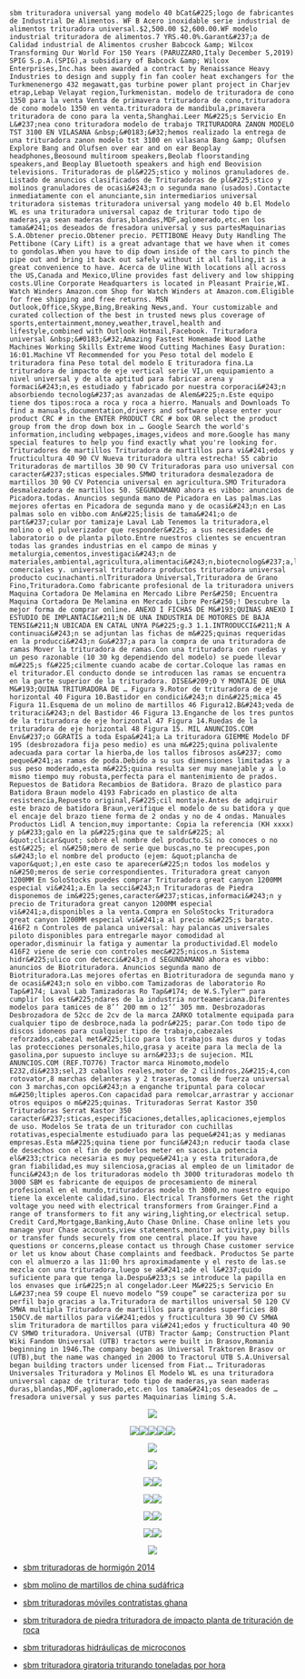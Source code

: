
```
sbm trituradora universal yang modelo 40 bCat&#225;logo de fabricantes de Industrial De Alimentos. WF B Acero inoxidable serie industrial de alimentos trituradora universal.$2,500.00 $2,600.00.WF modelo industrial trituradora de alimentos.7 YRS.40.0%.Garant&#237;a de Calidad industrial de Alimentos crusher Babcock &amp; Wilcox Transforming Our World For 150 Years (PARUZZARO,Italy December 5,2019) SPIG S.p.A.(SPIG),a subsidiary of Babcock &amp; Wilcox Enterprises,Inc.has been awarded a contract by Renaissance Heavy Industries to design and supply fin fan cooler heat exchangers for the Turkmenenergo 432 megawatt,gas turbine power plant project in Charjev etrap,Lebap Velayat region,Turkmenistan. modelo de trituradora de cono 1350 para la venta Venta de primavera trituradora de cono,trituradora de cono modelo 1350 en venta.trituradora de mandibula,primavera trituradora de cono para la venta,Shanghai.Leer M&#225;s Servicio En L&#237;nea cono trituradora modelo de trabajo TRITURADORA ZANON MODELO TST 3100 EN VILASANA &nbsp;&#0183;&#32;hemos realizado la entrega de una trituradora zanon modelo tst 3100 en vilasana Bang &amp; Olufsen Explore Bang and Olufsen over ear and on ear Beoplay headphones,Beosound multiroom speakers,Beolab floorstanding speakers,and Beoplay Bluetooth speakers and high end Beovision televisions. Trituradoras de pl&#225;stico y molinos granuladores de. Listado de anuncios clasificados de Trituradoras de pl&#225;stico y molinos granuladores de ocasi&#243;n o segunda mano (usados).Contacte inmediatamente con el anunciante,sin intermediarios universal trituradora sistemas trituradora universal yang modelo 40 b.El Modelo WL es una trituradora universal capaz de triturar todo tipo de maderas,ya sean maderas duras,blandas,MDF,aglomerado,etc.en los tama&#241;os deseados de fresadora universal y sus partesMaquinarias S.A.Obtener precio.Obtener precio. PETTIBONE Heavy Duty Handling The Pettibone (Cary Lift) is a great advantage that we have when it comes to gondolas.When you have to dip down inside of the cars to pinch the pipe out and bring it back out safely without it all falling,it is a great convenience to have. Acerca de Uline With locations all across the US,Canada and Mexico,Uline provides fast delivery and low shipping costs.Uline Corporate Headquarters is located in Pleasant Prairie,WI. Watch Winders Amazon.com Shop for Watch Winders at Amazon.com.Eligible for free shipping and free returns. MSN Outlook,Office,Skype,Bing,Breaking News,and. Your customizable and curated collection of the best in trusted news plus coverage of sports,entertainment,money,weather,travel,health and lifestyle,combined with Outlook Hotmail,Facebook. Trituradora universal &nbsp;&#0183;&#32;Amazing Fastest Homemade Wood Lathe Machines Working Skills Extreme Wood Cutting Machines Easy Duration: 16:01.Machine VT Recommended for you Peso total del modelo E trituradora fina Peso total del modelo E trituradora fina.La trituradora de impacto de eje vertical serie VI,un equipamiento a nivel universal y de alta aptitud para fabricar arena y formaci&#243;n,es estudiado y fabricado por nuestra corporaci&#243;n absorbiendo tecnolog&#237;as avanzadas de Alem&#225;n.Este equipo tiene dos tipos:roca a roca y roca a hierro. Manuals and Downloads To find a manuals,documentation,drivers and software please enter your product CRC # in the ENTER PRODUCT CRC # box OR select the product group from the drop down box in … Google Search the world's information,including webpages,images,videos and more.Google has many special features to help you find exactly what you're looking for. Trituradores de martillos Trituradora de martillos para vi&#241;edos y fructicultura 40 90 CV Nueva trituradora ultra estrecha! S5 cabrio Trituradoras de martillos 30 90 CV Trituradoras para uso universal con caracter&#237;sticas especiales.SMWO trituradora desmalezadora de martillos 30 90 CV Potencia universal en agricultura.SMO Trituradora desmalezadora de martillos 50. SEGUNDAMANO ahora es vibbo: anuncios de Picadora.todas. Anuncios segunda mano de Picadora en Las palmas.Las mejores ofertas en Picadora de segunda mano y de ocasi&#243;n en Las palmas solo en vibbo.com An&#225;lisis de tama&#241;o de part&#237;cular por tamizaje Laval Lab Tenemos la trituradora,el molino o el pulverizador que responder&#225; a sus necesidades de laboratorio o de planta piloto.Entre nuestros clientes se encuentran todas las grandes industrias en el campo de minas y metalurgia,cementos,investigaci&#243;n de materiales,ambiental,agricultura,alimentaci&#243;n,biotecnolog&#237;a,laboratorios comerciales y. universal trituradora productos trituradora universal producto cucinachanti.nlTrituradora Universal,Trituradora de Grano Fino,Trituradora.Como fabricante profesional de la trituradora univers Maquina Cortadora De Melamina en Mercado Libre Per&#250; Encuentra Maquina Cortadora De Melamina en Mercado Libre Per&#250;! Descubre la mejor forma de comprar online. ANEXO I FICHAS DE M&#193;QUINAS ANEXO I ESTUDIO DE IMPLANTACI&#211;N DE UNA INDUSTRIA DE MOTORES DE BAJA TENSI&#211;N UBICADA EN CATAL UNYA P&#225;g.3 1.1.INTRODUCCI&#211;N A continuaci&#243;n se adjuntan las fichas de m&#225;quinas requeridas en la producci&#243;n Gu&#237;a para la compra de una trituradora de ramas Mover la trituradora de ramas.Con una trituradora con ruedas y un peso razonable (10 30 kg dependiendo del modelo) se puede llevar m&#225;s f&#225;cilmente cuando acabe de cortar.Coloque las ramas en el triturador.El conducto donde se introducen las ramas se encuentra en la parte superior de la trituradora. DISE&#209;O Y MONTAJE DE UNA M&#193;QUINA TRITURADORA DE … Figura 9.Rotor de trituradora de eje horizontal 40 Figura 10.Bastidor en condici&#243;n din&#225;mica 45 Figura 11.Esquema de un molino de martillos 46 Figura12.B&#243;veda de trituraci&#243;n del Bastidor 46 Figura 13.Enganche de los tres puntos de la trituradora de eje horizontal 47 Figura 14.Ruedas de la trituradora de eje horizontal 48 Figura 15. MIL ANUNCIOS.COM Env&#237;o GGRATIS a toda Espa&#241;a La trituradora GIEMME Modelo DF 195 (desbrozadora fija peso medio) es una m&#225;quina polivalente adecuada para cortar la hierba,de los tallos fibrosos as&#237; como peque&#241;as ramas de poda.Debido a su sus dimensiones limitadas y a sus peso moderado,esta m&#225;quina resulta ser muy manejable y a lo mismo tiempo muy robusta,perfecta para el mantenimiento de prados. Repuestos de Batidora Recambios de Batidora. Brazo de plastico para Batidora Braun modelo 4193 Fabricado en plastico de alta resistencia,Repuesto original,F&#225;cil montaje.Antes de adqiruir este brazo de batidora Braun,verifique el modelo de su batidora y que el encaje del brazo tiene forma de 2 ondas y no de 4 ondas. Manuales Productos Lidl A tencion,muy importante: Copia la referencia (KH xxxx) y p&#233;galo en la p&#225;gina que te saldr&#225; al &quot;clicar&quot; sobre el nombre del producto.Si no conoces o no est&#225; el n&#250;mero de serie que buscas,no te preocupes,pon s&#243;lo el nombre del producto (ejem: &quot;plancha de vapor&quot;),en este caso te aparecer&#225;n todos los modelos y n&#250;meros de serie correspondientes. Trituradora great canyon 1200MM En SoloStocks puedes comprar Trituradora great canyon 1200MM especial vi&#241;a.En la secci&#243;n Trituradoras de Piedra disponemos de im&#225;genes,caracter&#237;sticas,informaci&#243;n y precio de Trituradora great canyon 1200MM especial vi&#241;a,disponibles a la venta.Compra en SoloStocks Trituradora great canyon 1200MM especial vi&#241;a al precio m&#225;s barato. 416F2 n Controles de palanca universal: hay palancas universales piloto disponibles para entregarle mayor comodidad al operador,disminuir la fatiga y aumentar la productividad.El modelo 416F2 viene de serie con controles mec&#225;nicos.n Sistema hidr&#225;ulico con detecci&#243;n d SEGUNDAMANO ahora es vibbo: anuncios de Biotrituradora. Anuncios segunda mano de Biotrituradora.Las mejores ofertas en Biotrituradora de segunda mano y de ocasi&#243;n solo en vibbo.com Tamizadoras de laboratorio Ro Tap&#174; Laval Lab Tamizadoras Ro Tap&#174; de W.S.Tyler™ para cumplir los est&#225;ndares de la industria norteamericana.Diferentes modelos para tamices de 8’’ 200 mm o 12’’ 305 mm. Desbrozadoras Desbrozadora de 52cc de 2cv de la marca ZARKO totalmente equipada para cualquier tipo de desbroce,nada la podr&#225; parar.Con todo tipo de discos idoneos para cualquier tipo de trabajo,cabezales reforzados,cabezal met&#225;lico para los trabajos mas duros y todas las protecciones personales,hilo,grasa y aceite para la mecla de la gasolina,por supuesto incluye su arn&#233;s de sujecion. MIL ANUNCIOS.COM (REF.TO776) Tractor marca Hinomoto,modelo E232,di&#233;sel,23 caballos reales,motor de 2 cilindros,2&#215;4,con rotovator,8 marchas delanteras y 2 traseras,tomas de fuerza universal con 3 marchas,con opci&#243;n a enganche tripuntal para colocar m&#250;ltiples aperos.Con capacidad para remolcar,arrastrar y accionar otros equipos o m&#225;quinas. Trituradoras Serrat Kastor 350 Trituradoras Serrat Kastor 350 caracter&#237;sticas,especificaciones,detalles,aplicaciones,ejemplos de uso. Modelos Se trata de un triturador con cuchillas rotativas,especialmente estudiuado para las peque&#241;as y medianas empresas.Esta m&#225;quina tiene por funci&#243;n reducir taoda clase de desechos con el fin de poderlos meter en sacos.La potencia el&#233;ctrica necesaria es muy peque&#241;a y esta trituradora,de gran fiabilidad,es muy silenciosa,gracias al empleo de un limitador de funci&#243;n de los trituradoras modelo th 3000 trituradoras modelo th 3000 SBM es fabricante de equipos de procesamiento de mineral profesional en el mundo,trituradoras modelo th 3000,no nuestro equipo tiene la excelente calidad,sino. Electrical Transformers Get the right voltage you need with electrical transformers from Grainger.Find a range of transformers to fit any wiring,lighting,or electrical setup. Credit Card,Mortgage,Banking,Auto Chase Online. Chase online lets you manage your Chase accounts,view statements,monitor activity,pay bills or transfer funds securely from one central place.If you have questions or concerns,please contact us through Chase customer service or let us know about Chase complaints and feedback. Productos Se parte con el almuerzo a las 11:00 hrs aproximadamente y el resto de las.se mezcla con una trituradora,luego se a&#241;ade el l&#237;quido suficiente para que tenga la.Despu&#233;s se introduce la papilla en los envases que ir&#225;n al congelador.Leer M&#225;s Servicio En L&#237;nea S9 coupe El nuevo modelo “S9 coupe” se caracteriza por su perfil bajo gracias a la.Trituradora de martillos universal 50 120 CV SMWA multipla Trituradora de martillos para grandes superficies 80 150CV.de martillos para vi&#241;edos y fructicultura 30 90 CV SMWA slim Trituradora de martillos para vi&#241;edos y fructicultura 40 90 CV SMWO trituradora. Universal (UTB) Tractor &amp; Construction Plant Wiki Fandom Universal (UTB) tractors were built in Brasov,Romania beginning in 1946.The company began as Universal Traktoren Brasov or (UTB),but the name was changed in 2000 to Tractorul UTB S.A.Universal began building tractors under licensed from Fiat.… Trituradoras Universales Trituradora y Molinos El Modelo WL es una trituradora universal capaz de triturar todo tipo de maderas,ya sean maderas duras,blandas,MDF,aglomerado,etc.en los tama&#241;os deseados de … fresadora universal y sus partes Maquinarias liming S.A. 
```

<div align="center">

<a href="https://es-crusher.shibang-china.com/github&k=sbm+trituradora+universal+yang+modelo+40+b"><img src="https://static.shibang-china.com/es/crusher/logo.jpg"></a>

<a href="https://es-crusher.shibang-china.com/github&k=sbm+trituradora+universal+yang+modelo+40+b"><img src="https://static.shibang-china.com/es/crusher/index.jpg"></a><a href="https://es-crusher.shibang-china.com/material.htmlgithub&k=sbm+trituradora+universal+yang+modelo+40+b"><img src="https://static.shibang-china.com/es/crusher/material.jpg"></a><a href="https://es-crusher.shibang-china.com/application.htmlgithub&k=sbm+trituradora+universal+yang+modelo+40+b"><img src="https://static.shibang-china.com/es/crusher/application.jpg"></a><a href="https://es-crusher.shibang-china.com/aboutus.htmlgithub&k=sbm+trituradora+universal+yang+modelo+40+b"><img src="https://static.shibang-china.com/es/crusher/aboutus.jpg"></a><a href="https://es-crusher.shibang-china.com/contact.htmlgithub&k=sbm+trituradora+universal+yang+modelo+40+b"><img src="https://static.shibang-china.com/es/crusher/contact.jpg"></a>

<a href="https://es-crusher.shibang-china.com/github&k=sbm+trituradora+universal+yang+modelo+40+b"><img src="https://static.shibang-china.com/es/crusher/banner.jpg"></a>

<a href="https://swt.shibang-china.com/github&k=sbm+trituradora+universal+yang+modelo+40+b"><img src="https://static.shibang-china.com/es/crusher/text.jpg"></a>

<a href="https://swt.shibang-china.com/github&k=sbm+trituradora+universal+yang+modelo+40+b"><img src="https://static.shibang-china.com/es/crusher/chat.jpg"></a><a href="https://es-crusher.shibang-china.com/contact.htmlgithub&k=sbm+trituradora+universal+yang+modelo+40+b"><img src="https://static.shibang-china.com/es/crusher/message.jpg"></a>

<a href="https://es-crusher.shibang-china.com/products/pe.htmlgithub&k=sbm+trituradora+universal+yang+modelo+40+b"><img src="https://static.shibang-china.com/es/crusher/pe.jpg"></a><a href="https://es-crusher.shibang-china.com/products/pf.htmlgithub&k=sbm+trituradora+universal+yang+modelo+40+b"><img src="https://static.shibang-china.com/es/crusher/pf.jpg"></a>

<a href="https://es-crusher.shibang-china.com/products/hpt.htmlgithub&k=sbm+trituradora+universal+yang+modelo+40+b"><img src="https://static.shibang-china.com/es/crusher/hpt.jpg"></a><a href="https://es-crusher.shibang-china.com/products/vsi.htmlgithub&k=sbm+trituradora+universal+yang+modelo+40+b"><img src="https://static.shibang-china.com/es/crusher/vsi.jpg"></a>

<a href="https://es-crusher.shibang-china.com/products/klv.htmlgithub&k=sbm+trituradora+universal+yang+modelo+40+b"><img src="https://static.shibang-china.com/es/crusher/klv.jpg"></a><a href="https://es-crusher.shibang-china.com/products/portable.htmlgithub&k=sbm+trituradora+universal+yang+modelo+40+b"><img src="https://static.shibang-china.com/es/crusher/portable.jpg"></a>

<a href="https://swt.shibang-china.com/github&k=sbm+trituradora+universal+yang+modelo+40+b"><img src="https://static.shibang-china.com/es/crusher/case.jpg"></a>

</div>


* [sbm trituradoras de hormigón 2014](sbm%20trituradoras%20de%20hormig%C3%B3n%202014.md)

* [sbm molino de martillos de china sudáfrica](sbm%20molino%20de%20martillos%20de%20china%20sud%C3%A1frica.md)

* [sbm trituradoras móviles contratistas ghana](sbm%20trituradoras%20m%C3%B3viles%20contratistas%20ghana.md)

* [sbm trituradora de piedra trituradora de impacto planta de trituración de roca](sbm%20trituradora%20de%20piedra%20trituradora%20de%20impacto%20planta%20de%20trituraci%C3%B3n%20de%20roca.md)

* [sbm trituradoras hidráulicas de microconos](sbm%20trituradoras%20hidr%C3%A1ulicas%20de%20microconos.md)

* [sbm trituradora giratoria triturando toneladas por hora](sbm%20trituradora%20giratoria%20triturando%20toneladas%20por%20hora.md)